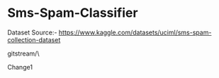# Sms-Spam-Classifier

Dataset Source:-
https://www.kaggle.com/datasets/uciml/sms-spam-collection-dataset

gitstream/\

Change1
